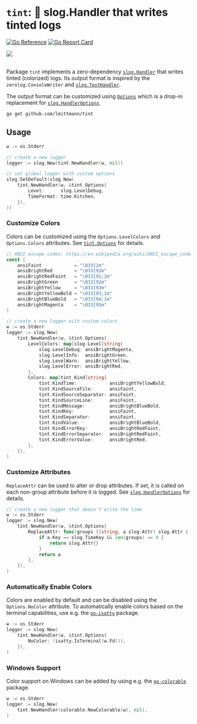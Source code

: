 # `tint`: 🌈 **slog.Handler** that writes tinted logs

[![Go Reference](https://pkg.go.dev/badge/github.com/lmittmann/tint.svg)](https://pkg.go.dev/github.com/lmittmann/tint#section-documentation)
[![Go Report Card](https://goreportcard.com/badge/github.com/lmittmann/tint)](https://goreportcard.com/report/github.com/lmittmann/tint)

<picture>
    <source media="(prefers-color-scheme: dark)" srcset="https://github.com/lmittmann/tint/assets/3458786/3d42f8d5-8bdf-40db-a16a-1939c88689cb">
    <source media="(prefers-color-scheme: light)" srcset="https://github.com/lmittmann/tint/assets/3458786/3d42f8d5-8bdf-40db-a16a-1939c88689cb">
    <img src="https://github.com/lmittmann/tint/assets/3458786/3d42f8d5-8bdf-40db-a16a-1939c88689cb">
</picture>
<br>
<br>

Package `tint` implements a zero-dependency [`slog.Handler`](https://pkg.go.dev/log/slog#Handler)
that writes tinted (colorized) logs. Its output format is inspired by the `zerolog.ConsoleWriter` and
[`slog.TextHandler`](https://pkg.go.dev/log/slog#TextHandler).

The output format can be customized using [`Options`](https://pkg.go.dev/github.com/lmittmann/tint#Options)
which is a drop-in replacement for [`slog.HandlerOptions`](https://pkg.go.dev/log/slog#HandlerOptions).

```
go get github.com/lmittmann/tint
```

## Usage

```go
w := os.Stderr

// create a new logger
logger := slog.New(tint.NewHandler(w, nil))

// set global logger with custom options
slog.SetDefault(slog.New(
    tint.NewHandler(w, &tint.Options{
        Level:      slog.LevelDebug,
        TimeFormat: time.Kitchen,
    }),
))
```

### Customize Colors

Colors can be customized using the `Options.LevelColors` and `Options.Colors` attributes.
See [`tint.Options`](https://pkg.go.dev/github.com/lmittmann/tint#Options) for details.

```go
// ANSI escape codes: https://en.wikipedia.org/wiki/ANSI_escape_code
const (
    ansiFaint            = "\033[2m"
    ansiBrightRed        = "\033[91m"
    ansiBrightRedFaint   = "\033[91;2m"
    ansiBrightGreen      = "\033[92m"
    ansiBrightYellow     = "\033[93m"
    ansiBrightYellowBold = "\033[93;1m"
    ansiBrightBlueBold   = "\033[94;1m"
    ansiBrightMagenta    = "\033[95m"
)

// create a new logger with custom colors
w := os.Stderr
logger := slog.New(
    tint.NewHandler(w, &tint.Options{
        LevelColors: map[slog.Level]string{
            slog.LevelDebug: ansiBrightMagenta,
            slog.LevelInfo:  ansiBrightGreen,
            slog.LevelWarn:  ansiBrightYellow,
            slog.LevelError: ansiBrightRed,
        },
		Colors: map[tint.Kind]string{
            tint.KindTime:            ansiBrightYellowBold,
            tint.KindSourceFile:      ansiFaint,
            tint.KindSourceSeparator: ansiFaint,
            tint.KindSourceLine:      ansiFaint,
            tint.KindMessage:         ansiBrightBlueBold,
            tint.KindKey:             ansiFaint,
            tint.KindSeparator:       ansiFaint,
            tint.KindValue:           ansiBrightBlueBold,
            tint.KindErrorKey:        ansiBrightRedFaint,
            tint.KindErrorSeparator:  ansiBrightRedFaint,
            tint.KindErrorValue:      ansiBrightRed,
		},
    }),
)
```


### Customize Attributes

`ReplaceAttr` can be used to alter or drop attributes. If set, it is called on
each non-group attribute before it is logged. See [`slog.HandlerOptions`](https://pkg.go.dev/log/slog#HandlerOptions)
for details.

```go
// create a new logger that doesn't write the time
w := os.Stderr
logger := slog.New(
    tint.NewHandler(w, &tint.Options{
        ReplaceAttr: func(groups []string, a slog.Attr) slog.Attr {
            if a.Key == slog.TimeKey && len(groups) == 0 {
                return slog.Attr{}
            }
            return a
        },
    }),
)
```

### Automatically Enable Colors

Colors are enabled by default and can be disabled using the `Options.NoColor`
attribute. To automatically enable colors based on the terminal capabilities,
use e.g. the [`go-isatty`](https://github.com/mattn/go-isatty) package.

```go
w := os.Stderr
logger := slog.New(
    tint.NewHandler(w, &tint.Options{
        NoColor: !isatty.IsTerminal(w.Fd()),
    }),
)
```

### Windows Support

Color support on Windows can be added by using e.g. the
[`go-colorable`](https://github.com/mattn/go-colorable) package.

```go
w := os.Stderr
logger := slog.New(
    tint.NewHandler(colorable.NewColorable(w), nil),
)
```
